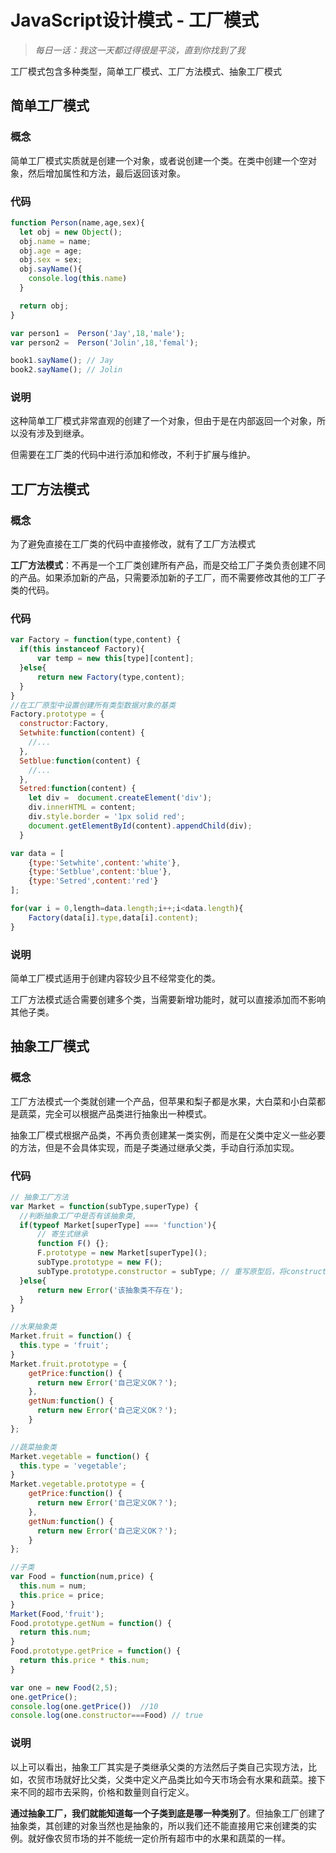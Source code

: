 # JavaScript设计模式 - 工厂模式

> *每日一话：我这一天都过得很是平淡，直到你找到了我*

工厂模式包含多种类型，简单工厂模式、工厂方法模式、抽象工厂模式

## 简单工厂模式

### 概念

简单工厂模式实质就是创建一个对象，或者说创建一个类。在类中创建一个空对象，然后增加属性和方法，最后返回该对象。

### 代码

```javascript
function Person(name,age,sex){
  let obj = new Object();
  obj.name = name;
  obj.age = age;
  obj.sex = sex;
  obj.sayName(){
    console.log(this.name)
  }

  return obj;
}

var person1 =  Person('Jay',18,'male');
var person2 =  Person('Jolin',18,'femal');

book1.sayName(); // Jay
book2.sayName(); // Jolin
```

### 说明

这种简单工厂模式非常直观的创建了一个对象，但由于是在内部返回一个对象，所以没有涉及到继承。

但需要在工厂类的代码中进行添加和修改，不利于扩展与维护。

## 工厂方法模式

### 概念

为了避免直接在工厂类的代码中直接修改，就有了工厂方法模式


**工厂方法模式**：不再是一个工厂类创建所有产品，而是交给工厂子类负责创建不同的产品。如果添加新的产品，只需要添加新的子工厂，而不需要修改其他的工厂子类的代码。

### 代码

```javascript
var Factory = function(type,content) {
  if(this instanceof Factory){
      var temp = new this[type][content];
  }else{
      return new Factory(type,content);
  }
}
//在工厂原型中设置创建所有类型数据对象的基类
Factory.prototype = {
  constructor:Factory,
  Setwhite:function(content) {
    //...
  },
  Setblue:function(content) {
    //...
  },
  Setred:function(content) {
    let div =  document.createElement('div');
    div.innerHTML = content;
    div.style.border = '1px solid red';
    document.getElementById(content).appendChild(div);   
  }

var data = [
    {type:'Setwhite',content:'white'},
    {type:'Setblue',content:'blue'},
    {type:'Setred',content:'red'}
];

for(var i = 0,length=data.length;i++;i<data.length){
    Factory(data[i].type,data[i].content);
}
```

### 说明

简单工厂模式适用于创建内容较少且不经常变化的类。

工厂方法模式适合需要创建多个类，当需要新增功能时，就可以直接添加而不影响其他子类。

## 抽象工厂模式

### 概念

工厂方法模式一个类就创建一个产品，但苹果和梨子都是水果，大白菜和小白菜都是蔬菜，完全可以根据产品类进行抽象出一种模式。

抽象工厂模式根据产品类，不再负责创建某一类实例，而是在父类中定义一些必要的方法，但是不会具体实现，而是子类通过继承父类，手动自行添加实现。

### 代码

```javascript
// 抽象工厂方法
var Market = function(subType,superType) {
  //判断抽象工厂中是否有该抽象类, 
  if(typeof Market[superType] === 'function'){
      // 寄生式继承
      function F() {};
      F.prototype = new Market[superType]();
      subType.prototype = new F();
      subType.prototype.constructor = subType; // 重写原型后，将constructor重新指回去
  }else{
      return new Error('该抽象类不存在');
  }
}

//水果抽象类
Market.fruit = function() {
  this.type = 'fruit';
}
Market.fruit.prototype = {
    getPrice:function() {
      return new Error('自己定义OK？');
    },
    getNum:function() {
      return new Error('自己定义OK？');
    }
};

//蔬菜抽象类
Market.vegetable = function() {
  this.type = 'vegetable';
}
Market.vegetable.prototype = {
    getPrice:function() {
      return new Error('自己定义OK？');
    },
    getNum:function() {
      return new Error('自己定义OK？');
    }
};

//子类
var Food = function(num,price) {
  this.num = num;
  this.price = price;
}
Market(Food,'fruit');
Food.prototype.getNum = function() {
  return this.num;
}
Food.prototype.getPrice = function() {
  return this.price * this.num;
}

var one = new Food(2,5);
one.getPrice();
console.log(one.getPrice())  //10
console.log(one.constructor===Food) // true
```

### 说明

以上可以看出，抽象工厂其实是子类继承父类的方法然后子类自己实现方法，比如，农贸市场就好比父类，父类中定义产品类比如今天市场会有水果和蔬菜。接下来不同的超市去采购，价格和数量则自行定义。

**通过抽象工厂，我们就能知道每一个子类到底是哪一种类别了**。但抽象工厂创建了抽象类，其创建的对象当然也是抽象的，所以我们还不能直接用它来创建类的实例。就好像农贸市场的并不能统一定价所有超市中的水果和蔬菜的一样。




